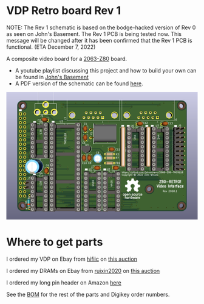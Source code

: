 # VDP Retro board Rev 1

NOTE: The Rev 1 schematic is based on the bodge-hacked version of Rev 0 as seen on John's 
Basement.  The Rev 1 PCB is being tested now.  This message will be changed after it has 
been confirmed that the Rev 1 PCB is functional. (ETA December 7, 2022)

A composite video board for a [2063-Z80](https://github.com/johnwinans/2063-Z80) board.

* A youtube playlist discussing this project and how to build your own can be found in 
[John's Basement](https://www.youtube.com/watch?v=oekucjDcNbA&list=PL3by7evD3F51Cf9QnsAEdgSQ4cz7HQZX5)
* A PDF version of the schematic can be found [here](2068-Z80-TMS9118.pdf).

![PC Board Image](2068-Z80-TMS9118.png "Composite video board for the 2063-Z80")

# Where to get parts

I ordered my VDP on Ebay from [hifiic](2068-Z80-TMS9118.sch) on [this auction](https://www.ebay.com/itm/322191622624?hash=item4b041e01e0:g:ldwAAOxyQBJREMaa)

I ordered my DRAMs on Ebay from [ruixin2020](https://www.ebay.com/str/ruixin2020) on [this auction](https://www.ebay.com/str/ruixin2020)

I ordered my long pin header on Amazon [here](https://www.amazon.com/gp/product/B084Q4W1PW/ref=ppx_yo_dt_b_search_asin_title?ie=UTF8&psc=1)

See the [BOM](2068-Z80-TMS9118.md) for the rest of the parts and Digikey order numbers.
